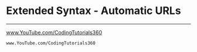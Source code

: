 # Extended Syntax - Automatic URLs
--- 

<!-- Links -->
www.YouTube.com/CodingTutorials360

<!-- Text -->
`www.YouTube.com/CodingTutorials360`